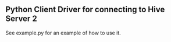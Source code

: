 ## Python Client Driver for connecting to Hive Server 2 ##
See example.py for an example of how to use it.
